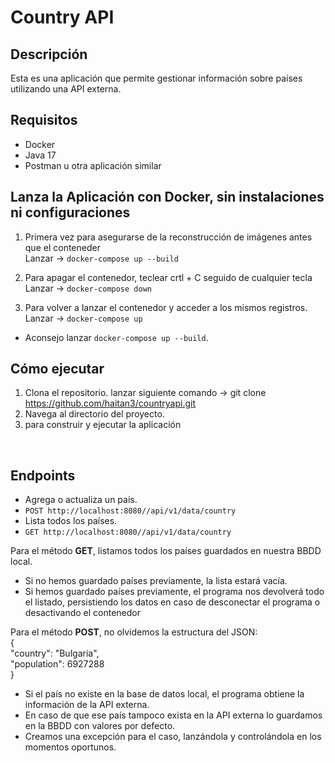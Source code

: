 # Country API

## Descripción

Esta es una aplicación que permite gestionar información sobre países utilizando una API externa.

## Requisitos

- Docker
- Java 17
- Postman u otra aplicación similar
## Lanza la Aplicación con Docker, sin instalaciones ni configuraciones

1. Primera vez para asegurarse de la reconstrucción de imágenes antes que el conteneder <br/>
   Lanzar -> `docker-compose up --build`

2. Para apagar el contenedor, teclear crtl + C seguido de cualquier tecla <br/>
   Lanzar -> `docker-compose down`
 
3. Para volver a lanzar el contenedor y acceder a los mismos registros.
   <br/>
   Lanzar -> `docker-compose up`

- Aconsejo lanzar `docker-compose up --build`.

## Cómo ejecutar

1. Clona el repositorio. lanzar siguiente comando -> git clone https://github.com/haitan3/countryapi.git
2. Navega al directorio del proyecto.
3. para construir y ejecutar la aplicación 
<br/>

## Endpoints
- Agrega o actualiza un país.
- `POST http://localhost:8080//api/v1/data/country`
- Lista todos los países.
- `GET http://localhost:8080//api/v1/data/country` 

Para el método <b>GET</b>, listamos todos los países guardados en nuestra BBDD local.
- Si no hemos guardado países previamente, la lista estará vacía.
- Si hemos guardado países previamente, el programa nos devolverá todo el listado, persistiendo los datos en caso de desconectar el programa o desactivando el contenedor

Para el método <b>POST</b>, no olvidemos la estructura del JSON:<br/>
{<br/>
"country": "Bulgaria", <br/>
"population": 6927288 <br/>
}
- Si el país no existe en la base de datos local, el programa obtiene la información de la API externa.
- En caso de que ese país tampoco exista en la API externa lo guardamos en la BBDD con valores por defecto.
- Creamos una excepción para el caso, lanzándola y controlándola en los momentos oportunos.

